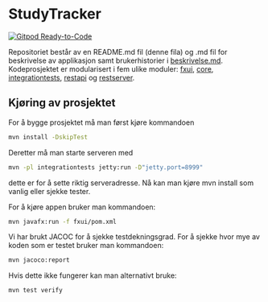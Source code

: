 # StudyTracker

[![Gitpod Ready-to-Code](https://img.shields.io/badge/Gitpod-Ready--to--Code-blue?logo=gitpod)](https://gitpod.idi.ntnu.no/#https://gitlab.stud.idi.ntnu.no/it1901/groups-2020/gr2066/gr2066/-/tree/master)

Repositoriet består av en README.md fil (denne fila) og .md fil for beskrivelse av applikasjon samt brukerhistorier i [beskrivelse.md](https://gitlab.stud.idi.ntnu.no/it1901/groups-2020/gr2066/gr2066/-/blob/master/beskrivelse.md).
Kodeprosjektet er modularisert i fem ulike moduler: [fxui](https://gitlab.stud.idi.ntnu.no/it1901/groups-2020/gr2066/gr2066/-/tree/master/IT1901%2Ffxui), [core](https://gitlab.stud.idi.ntnu.no/it1901/groups-2020/gr2066/gr2066/-/tree/master/IT1901%2Fcore), [integrationtests](https://gitlab.stud.idi.ntnu.no/it1901/groups-2020/gr2066/gr2066/-/tree/master/IT1901%2Fintegrationtests), [restapi](https://gitlab.stud.idi.ntnu.no/it1901/groups-2020/gr2066/gr2066/-/tree/master/IT1901%2Frestapi) og [restserver](https://gitlab.stud.idi.ntnu.no/it1901/groups-2020/gr2066/gr2066/-/tree/master/IT1901%2Frestserver).

## Kjøring av prosjektet

For å bygge prosjektet må man først kjøre kommandoen 
```bash
mvn install -DskipTest
```
Deretter må man starte serveren med 

```bash
mvn -pl integrationtests jetty:run -D"jetty.port=8999"
```
dette er for å sette riktig serveradresse.
Nå kan man kjøre mvn install som vanlig eller sjekke tester. 

For å kjøre appen bruker man kommandoen:
```bash
mvn javafx:run -f fxui/pom.xml
```

Vi har brukt JACOC for å sjekke testdekningsgrad. For å sjekke hvor mye av koden som er testet bruker man kommandoen:
```bash
mvn jacoco:report
```
Hvis dette ikke fungerer kan man alternativt bruke:
```bash
mvn test verify
```